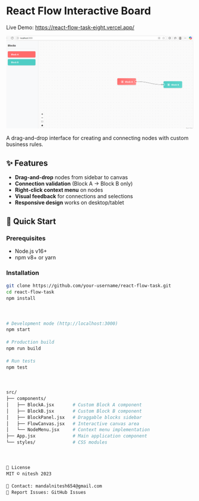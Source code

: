 # React Flow Interactive Board

Live Demo:  https://react-flow-task-eight.vercel.app/

![React Flow Demo](./public/demo-screenshot.png)

A drag-and-drop interface for creating and connecting nodes with custom business rules.

## ✨ Features

- **Drag-and-drop** nodes from sidebar to canvas
- **Connection validation** (Block A → Block B only)
- **Right-click context menu** on nodes
- **Visual feedback** for connections and selections
- **Responsive design** works on desktop/tablet

## 🚀 Quick Start

### Prerequisites
- Node.js v16+
- npm v8+ or yarn

### Installation
```bash
git clone https://github.com/your-username/react-flow-task.git
cd react-flow-task
npm install



# Development mode (http://localhost:3000)
npm start

# Production build
npm run build

# Run tests
npm test



src/
├── components/
│   ├── BlockA.jsx       # Custom Block A component
│   ├── BlockB.jsx       # Custom Block B component
│   ├── BlockPanel.jsx   # Draggable blocks sidebar
│   ├── FlowCanvas.jsx   # Interactive canvas area
│   └── NodeMenu.jsx     # Context menu implementation
├── App.jsx              # Main application component
└── styles/              # CSS modules



📜 License
MIT © nitesh 2023

📧 Contact: mandalnitesh654@gmail.com
🐛 Report Issues: GitHub Issues
